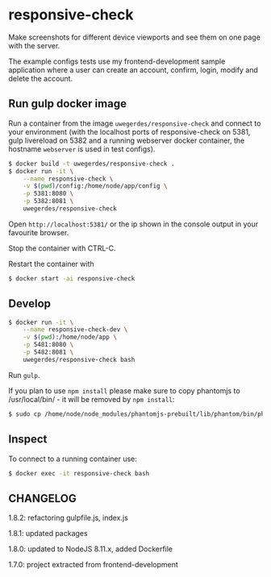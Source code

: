 # responsive-check

Make screenshots for different device viewports and see them on one page with the server.

The example configs tests use my frontend-development sample application where a user can create an account, confirm, login, modify and delete the account.

## Run gulp docker image

Run a container from the image `uwegerdes/responsive-check` and connect to your environment (with the localhost ports of responsive-check on 5381, gulp livereload on 5382 and a running webserver docker container, the hostname `webserver` is used in test configs).

```bash
$ docker build -t uwegerdes/responsive-check .
$ docker run -it \
	--name responsive-check \
	-v $(pwd)/config:/home/node/app/config \
	-p 5381:8080 \
	-p 5382:8081 \
	uwegerdes/responsive-check
```

Open `http://localhost:5381/` or the ip shown in the console output in your favourite browser.

Stop the container with CTRL-C.

Restart the container with

```bash
$ docker start -ai responsive-check
```

## Develop

```bash
$ docker run -it \
	--name responsive-check-dev \
	-v $(pwd):/home/node/app \
	-p 5481:8080 \
	-p 5482:8081 \
	uwegerdes/responsive-check bash
```

Run `gulp`.

If you plan to use `npm install` please make sure to copy phantomjs to /usr/local/bin/ - it will be removed by `npm install`:

```bash
$ sudo cp /home/node/node_modules/phantomjs-prebuilt/lib/phantom/bin/phantomjs /usr/local/bin/
```

## Inspect

To connect to a running container use:

```bash
$ docker exec -it responsive-check bash
```

## CHANGELOG

1.8.2: refactoring gulpfile.js, index.js

1.8.1: updated packages

1.8.0: updated to NodeJS 8.11.x, added Dockerfile

1.7.0: project extracted from frontend-development
